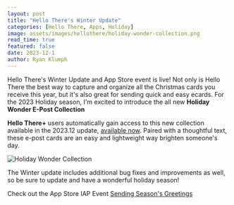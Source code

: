 ```yaml
---
layout: post
title: "Hello There's Winter Update"
categories: [Hello There, Apps, Holiday]
image: assets/images/hellothere/holiday-wonder-collection.png
read_time: true
featured: false
date: 2023-12-1
author: Ryan Klumph
---
```


Hello There's Winter Update and App Store event is live! Not only is Hello There the best way to capture and organize all the Christmas cards you receive this year, but it's also great for sending quick and easy ecards. For the 2023 Holiday season, I'm excited to introduce the all new **Holiday Wonder E-Post Collection** 

**Hello There+** users automatically gain access to this new collection available in the 2023.12 update, [available now](https://apple.co/3TWTeey). Paired with a thoughtful text, these e-post cards are an easy and lightweight way brighten someone's day.

![Holiday Wonder Collection](/assets/images/hellothere/hellothere-winter.png)  

The Winter update includes additional bug fixes and improvements as well, so be sure to update and have a wonderful holiday season!  

Check out the App Store IAP Event [Sending Season's Greetings](https://apps.apple.com/app/id1632485298?eventid=6473368231)